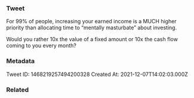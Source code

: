 ### Tweet
For 99% of people, increasing your earned income is a MUCH higher priority than allocating time to “mentally masturbate” about investing.

Would you rather 10x the value of a fixed amount or 10x the cash flow coming to you every month?

### Metadata
Tweet ID: 1468219257494200328
Created At: 2021-12-07T14:02:03.000Z

### Related

